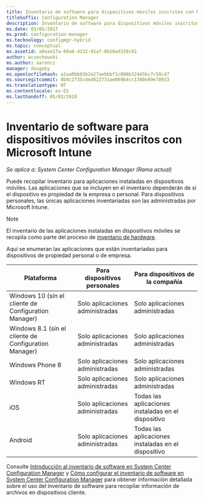 ```yaml
---
title: Inventario de software para dispositivos móviles inscritos con Microsoft Intune
titleSuffix: Configuration Manager
description: Inventario de software para dispositivos móviles inscritos con Microsoft Intune.
ms.date: 03/05/2017
ms.prod: configuration-manager
ms.technology: configmgr-hybrid
ms.topic: conceptual
ms.assetid: a0eae17a-60a8-4132-91af-0b10ad338c92
author: aczechowski
ms.author: aaroncz
manager: dougeby
ms.openlocfilehash: a1aa0bb03b2e27aebbbf1c080b32445bc7c58c47
ms.sourcegitcommit: 0b0c2735c4ed822731ae069b4cc1380e89e78933
ms.translationtype: HT
ms.contentlocale: es-ES
ms.lasthandoff: 05/03/2018
---
```

# <a name="software-inventory-for-mobile-devices-enrolled-with-microsoft-intune"></a>Inventario de software para dispositivos móviles inscritos con Microsoft Intune

*Se aplica a: System Center Configuration Manager (Rama actual)*

 Puede recopilar inventario para aplicaciones instaladas en dispositivos móviles. Las aplicaciones que se incluyen en el inventario dependerán de si el dispositivo es propiedad de la empresa o personal. Para dispositivos personales, las únicas aplicaciones inventariadas son las administradas por Microsoft Intune.  

> [!NOTE]  
>  El inventario de las aplicaciones instaladas en dispositivos móviles se recopila como parte del proceso de [inventario de hardware](mobile-device-hardware-inventory-hybrid.md).  

 Aquí se enumeran las aplicaciones que están inventariadas para dispositivos de propiedad personal o de empresa.  

|Plataforma|Para dispositivos personales|Para dispositivos de la compañía|  
|--------------|---------------------------------|--------------------------------|  
|Windows 10 (sin el cliente de Configuration Manager)|Solo aplicaciones administradas|Solo aplicaciones administradas|
|Windows 8.1 (sin el cliente de Configuration Manager)|Solo aplicaciones administradas|Solo aplicaciones administradas|  
|Windows Phone 8|Solo aplicaciones administradas|Solo aplicaciones administradas|  
|Windows RT|Solo aplicaciones administradas|Solo aplicaciones administradas|  
|iOS|Solo aplicaciones administradas|Todas las aplicaciones instaladas en el dispositivo|  
|Android|Solo aplicaciones administradas|Todas las aplicaciones instaladas en el dispositivo|  

Consulte [Introducción al inventario de software en System Center Configuration Manager](../../core/clients/manage/inventory/introduction-to-software-inventory.md) y [Cómo configurar el inventario de software en System Center Configuration Manager](../../core/clients/manage/inventory/configure-software-inventory.md) para obtener información detallada sobre el uso del inventario de software para recopilar información de archivos en dispositivos cliente.
